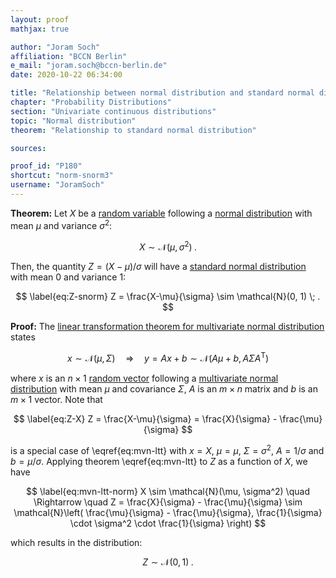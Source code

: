 ```yaml
---
layout: proof
mathjax: true

author: "Joram Soch"
affiliation: "BCCN Berlin"
e_mail: "joram.soch@bccn-berlin.de"
date: 2020-10-22 06:34:00

title: "Relationship between normal distribution and standard normal distribution"
chapter: "Probability Distributions"
section: "Univariate continuous distributions"
topic: "Normal distribution"
theorem: "Relationship to standard normal distribution"

sources:

proof_id: "P180"
shortcut: "norm-snorm3"
username: "JoramSoch"
---
```



**Theorem:** Let $X$ be a [random variable](/D/rvar) following a [normal distribution](/D/norm) with mean $\mu$ and variance $\sigma^2$:

$$ \label{eq:X-norm}
X \sim \mathcal{N}(\mu, \sigma^2) \; .
$$

Then, the quantity $Z = (X-\mu)/\sigma$ will have a [standard normal distribution](/D/snorm) with mean $0$ and variance $1$:

$$ \label{eq:Z-snorm}
Z = \frac{X-\mu}{\sigma} \sim \mathcal{N}(0, 1) \; .
$$


**Proof:** The [linear transformation theorem for multivariate normal distribution](/P/mvn-ltt) states

$$ \label{eq:mvn-ltt}
x \sim \mathcal{N}(\mu, \Sigma) \quad \Rightarrow \quad y = Ax + b \sim \mathcal{N}(A\mu + b, A \Sigma A^\mathrm{T})
$$

where $x$ is an $n \times 1$ [random vector](/D/rvec) following a [multivariate normal distribution](/D/mvn) with mean $\mu$ and covariance $\Sigma$, $A$ is an $m \times n$ matrix and $b$ is an $m \times 1$ vector. Note that

$$ \label{eq:Z-X}
Z = \frac{X-\mu}{\sigma} = \frac{X}{\sigma} - \frac{\mu}{\sigma}
$$

is a special case of \eqref{eq:mvn-ltt} with $x = X$, $\mu = \mu$, $\Sigma = \sigma^2$, $A = 1/\sigma$ and $b = \mu/\sigma$. Applying theorem \eqref{eq:mvn-ltt} to $Z$ as a function of $X$, we have

$$ \label{eq:mvn-ltt-norm}
X \sim \mathcal{N}(\mu, \sigma^2) \quad \Rightarrow \quad Z = \frac{X}{\sigma} - \frac{\mu}{\sigma} \sim \mathcal{N}\left( \frac{\mu}{\sigma} - \frac{\mu}{\sigma}, \frac{1}{\sigma} \cdot \sigma^2 \cdot \frac{1}{\sigma} \right)
$$

which results in the distribution:

$$ \label{eq:Z-snorm-qed}
Z \sim \mathcal{N}(0, 1) \; .
$$